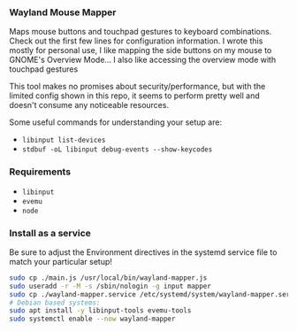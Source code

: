 ### Wayland Mouse Mapper

Maps mouse buttons and touchpad gestures to keyboard combinations. Check out the first few lines for configuration information. I wrote this mostly for personal use, I like mapping the side buttons on my mouse to GNOME's Overview Mode... I also like accessing the overview mode with touchpad gestures

This tool makes no promises about security/performance, but with the limited config shown in this repo, it seems to perform pretty well and doesn't consume any noticeable resources.

Some useful commands for understanding your setup are:

- `libinput list-devices`
- `stdbuf -oL libinput debug-events --show-keycodes`

### Requirements

- `libinput`
- `evemu`
- `node`

### Install as a service

Be sure to adjust the Environment directives in the systemd service file to match your particular setup!

```bash
sudo cp ./main.js /usr/local/bin/wayland-mapper.js
sudo useradd -r -M -s /sbin/nologin -g input mapper
sudo cp ./wayland-mapper.service /etc/systemd/system/wayland-mapper.service
# Debian based systems:
sudo apt install -y libinput-tools evemu-tools
sudo systemctl enable --now wayland-mapper
```
